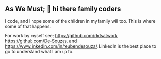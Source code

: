## As We Must; 👋 hi there family coders

I code, and I hope some of the children in my family will too. This is where some of that happens.

For work by myself see; https://github.com/rhdsatwork, https://github.com/De-Souzas, and https://www.linkedin.com/in/reubendesouza/. LinkedIn is the best place to go to understand what I am up to.
